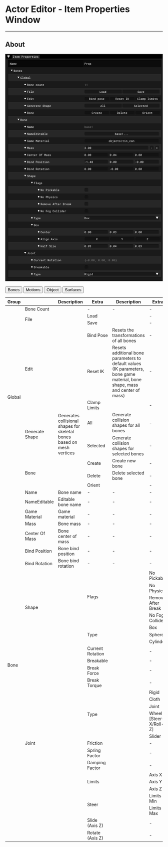# Actor Editor - Item Properties Window

___

## About

![alt text](../images/ae-ip-bones.png)

<body>
  <link rel="stylesheet" href="tables.css">
  <script src="tables.js"></script>
  <div class="table-tabs">
    <div class="tab-buttons">
      <button class="tab-button active" onclick="openTable(event, 'Bones')">Bones</button>
      <button class="tab-button" onclick="openTable(event, 'Motions')">Motions</button>
      <button class="tab-button" onclick="openTable(event, 'Object')">Object</button>
      <button class="tab-button" onclick="openTable(event, 'Surfaces')">Surfaces</button>
    </div>
    <div id="Bones" class="tab-content" style="display: block;">
      <table>
        <thead>
        <tr>
          <th>Group</th>
          <th></th>
          <th>Description</th>
          <th>Extra</th>
          <th>Description</th>
          <th>Extra</th>
          <th>Description</th>
        </tr></thead>
      <tbody>
        <tr>
          <td rowspan="11">Global</td>
          <td>Bone Count</td>
          <td></td>
          <td>-</td>
          <td>-</td>
          <td>-</td>
          <td>-</td>
        </tr>
        <tr>
          <td rowspan="2">File</td>
          <td rowspan="2"></td>
          <td>Load</td>
          <td></td>
          <td>-</td>
          <td>-</td>
        </tr>
        <tr>
          <td>Save</td>
          <td></td>
          <td>-</td>
          <td>-</td>
        </tr>
        <tr>
          <td rowspan="3">Edit</td>
          <td rowspan="3"></td>
          <td>Bind Pose</td>
          <td>Resets the transformations of all bones</td>
          <td>-</td>
          <td>-</td>
        </tr>
        <tr>
          <td>Reset IK</td>
          <td>Resets additional bone parameters to default values (IK parameters, bone game material, bone shape, mass and center of mass)</td>
          <td>-</td>
          <td>-</td>
        </tr>
        <tr>
          <td>Clamp Limits</td>
          <td></td>
          <td>-</td>
          <td>-</td>
        </tr>
        <tr>
          <td rowspan="2">Generate Shape</td>
          <td rowspan="2">Generates collisional shapes for skeletal bones based on mesh vertices</td>
          <td>All</td>
          <td>Generate collision shapes for all bones</td>
          <td>-</td>
          <td>-</td>
        </tr>
        <tr>
          <td>Selected</td>
          <td>Generate collision shapes for selected bones</td>
          <td>-</td>
          <td>-</td>
        </tr>
        <tr>
          <td rowspan="3">Bone</td>
          <td rowspan="3"></td>
          <td>Create</td>
          <td>Create new bone</td>
          <td>-</td>
          <td>-</td>
        </tr>
        <tr>
          <td>Delete</td>
          <td>Delete selected bone</td>
          <td>-</td>
          <td>-</td>
        </tr>
        <tr>
          <td>Orient</td>
          <td></td>
          <td>-</td>
          <td>-</td>
        </tr>
        <tr>
          <td rowspan="33">Bone</td>
          <td>Name</td>
          <td>Bone name</td>
          <td>-</td>
          <td>-</td>
          <td>-</td>
          <td>-</td>
        </tr>
        <tr>
          <td>NameEditable</td>
          <td>Editable bone name</td>
          <td>-</td>
          <td>-</td>
          <td>-</td>
          <td>-</td>
        </tr>
        <tr>
          <td>Game Material</td>
          <td>Game material</td>
          <td>-</td>
          <td>-</td>
          <td>-</td>
          <td>-</td>
        </tr>
        <tr>
          <td>Mass</td>
          <td>Bone mass</td>
          <td>-</td>
          <td>-</td>
          <td>-</td>
          <td>-</td>
        </tr>
        <tr>
          <td>Center Of Mass</td>
          <td>Bone center of mass</td>
          <td>-</td>
          <td>-</td>
          <td>-</td>
          <td>-</td>
        </tr>
        <tr>
          <td>Bind Position</td>
          <td>Bone bind position</td>
          <td>-</td>
          <td>-</td>
          <td>-</td>
          <td>-</td>
        </tr>
        <tr>
          <td>Bind Rotation</td>
          <td>Bone bind rotation</td>
          <td>-</td>
          <td>-</td>
          <td>-</td>
          <td>-</td>
        </tr>
        <tr>
          <td rowspan="7">Shape</td>
          <td rowspan="7"></td>
          <td rowspan="4">Flags</td>
          <td rowspan="4"></td>
          <td>No Pickable</td>
          <td></td>
        </tr>
        <tr>
          <td>No Physics</td>
          <td></td>
        </tr>
        <tr>
          <td>Remove After Break</td>
          <td></td>
        </tr>
        <tr>
          <td>No Fog Collider</td>
          <td></td>
        </tr>
        <tr>
          <td rowspan="3">Type</td>
          <td rowspan="3"></td>
          <td>Box</td>
          <td></td>
        </tr>
        <tr>
          <td>Sphere</td>
          <td></td>
        </tr>
        <tr>
          <td>Cylinder</td>
          <td></td>
        </tr>
        <tr>
          <td rowspan="19">Joint</td>
          <td rowspan="19"></td>
          <td>Current Rotation</td>
          <td></td>
          <td>-</td>
          <td>-</td>
        </tr>
        <tr>
          <td>Breakable</td>
          <td></td>
          <td>-</td>
          <td>-</td>
        </tr>
        <tr>
          <td>Break Force</td>
          <td></td>
          <td>-</td>
          <td>-</td>
        </tr>
        <tr>
          <td>Break Torque</td>
          <td></td>
          <td>-</td>
          <td>-</td>
        </tr>
        <tr>
          <td rowspan="5">Type</td>
          <td rowspan="5"></td>
          <td>Rigid</td>
          <td></td>
        </tr>
        <tr>
          <td>Cloth</td>
          <td></td>
        </tr>
        <tr>
          <td>Joint</td>
          <td></td>
        </tr>
        <tr>
          <td>Wheel [Steer-X/Roll-Z]</td>
          <td></td>
        </tr>
        <tr>
          <td>Slider</td>
          <td></td>
        </tr>
        <tr>
          <td>Friction</td>
          <td></td>
          <td>-</td>
          <td>-</td>
        </tr>
        <tr>
          <td>Spring Factor</td>
          <td></td>
          <td>-</td>
          <td>-</td>
        </tr>
        <tr>
          <td>Damping Factor</td>
          <td></td>
          <td>-</td>
          <td>-</td>
        </tr>
        <tr>
          <td rowspan="3">Limits</td>
          <td rowspan="3"></td>
          <td>Axis X</td>
          <td></td>
        </tr>
        <tr>
          <td>Axis Y</td>
          <td></td>
        </tr>
        <tr>
          <td>Axis Z</td>
          <td></td>
        </tr>
        <tr>
          <td rowspan="2">Steer</td>
          <td rowspan="2"></td>
          <td>Limits Min</td>
          <td></td>
        </tr>
        <tr>
          <td>Limits Max</td>
          <td></td>
        </tr>
        <tr>
          <td>Slide (Axis Z)</td>
          <td></td>
          <td>-</td>
          <td>-</td>
        </tr>
        <tr>
          <td>Rotate (Axis Z)</td>
          <td></td>
          <td>-</td>
          <td>-</td>
        </tr>
      </tbody>
      </table>
    </div>
    <div id="Motions" class="tab-content" style="display: none;">
    <table><thead>
  <tr>
    <th>Group</th>
    <th></th>
    <th>Description</th>
    <th>Extra</th>
    <th>Extra Description</th>
  </tr></thead>
<tbody>
  <tr>
    <td rowspan="7">Global</td>
    <td>Motion Count</td>
    <td>Motion count</td>
    <td>-</td>
    <td>-</td>
  </tr>
  <tr>
    <td>Motion Reference</td>
    <td>Adds Motion Reference</td>
    <td>-</td>
    <td>-</td>
  </tr>
  <tr>
    <td rowspan="3">Edit</td>
    <td rowspan="3"></td>
    <td>Add</td>
    <td>Adds selected animations to the list</td>
  </tr>
  <tr>
    <td>Del</td>
    <td>Deletes the selected animation</td>
  </tr>
  <tr>
    <td>Save</td>
    <td>Saves all or only selected animations to a *.skl file</td>
  </tr>
  <tr>
    <td rowspan="2">Export Import</td>
    <td rowspan="2"></td>
    <td>Export</td>
    <td></td>
  </tr>
  <tr>
    <td>Import</td>
    <td></td>
  </tr>
  <tr>
    <td rowspan="23">Motion</td>
    <td rowspan="3">Control</td>
    <td rowspan="3">Animations control</td>
    <td>Play</td>
    <td>Play</td>
  </tr>
  <tr>
    <td>Stop</td>
    <td>Stop</td>
  </tr>
  <tr>
    <td>Pause</td>
    <td>Pause</td>
  </tr>
  <tr>
    <td rowspan="3">Frame</td>
    <td rowspan="3"></td>
    <td>Start</td>
    <td>Start frame</td>
  </tr>
  <tr>
    <td>Stop</td>
    <td>Stop frame</td>
  </tr>
  <tr>
    <td>Length</td>
    <td>Animation frame length</td>
  </tr>
  <tr>
    <td>Name</td>
    <td>Animation name</td>
    <td>-</td>
    <td>-</td>
  </tr>
  <tr>
    <td>Speed</td>
    <td>Animation speed</td>
    <td>-</td>
    <td>-</td>
  </tr>
  <tr>
    <td>Accrue</td>
    <td></td>
    <td>-</td>
    <td>-</td>
  </tr>
  <tr>
    <td>Falloff</td>
    <td></td>
    <td>-</td>
    <td>-</td>
  </tr>
  <tr>
    <td>Type FX</td>
    <td></td>
    <td>-</td>
    <td>-</td>
  </tr>
  <tr>
    <td rowspan="8">Cycle</td>
    <td rowspan="8"></td>
    <td>Bone Part</td>
    <td></td>
  </tr>
  <tr>
    <td>Stop At End</td>
    <td></td>
  </tr>
  <tr>
    <td>No Mix</td>
    <td></td>
  </tr>
  <tr>
    <td>Sync Part</td>
    <td></td>
  </tr>
  <tr>
    <td>UseFootSteps</td>
    <td></td>
  </tr>
  <tr>
    <td>Move XForm</td>
    <td></td>
  </tr>
  <tr>
    <td>Idle</td>
    <td></td>
  </tr>
  <tr>
    <td>UseWeaponBone</td>
    <td></td>
  </tr>
  <tr>
    <td rowspan="2">FX</td>
    <td rowspan="2"></td>
    <td>Start Bone</td>
    <td></td>
  </tr>
  <tr>
    <td>Power</td>
    <td></td>
  </tr>
  <tr>
    <td>RootStartTransform</td>
    <td></td>
    <td>-</td>
    <td>-</td>
  </tr>
  <tr>
    <td>RootEndTransform</td>
    <td></td>
    <td>-</td>
    <td>-</td>
  </tr>
  <tr>
    <td rowspan="4">Marks</td>
    <td rowspan="2">Control-12</td>
    <td rowspan="2"></td>
    <td>Add</td>
    <td></td>
  </tr>
  <tr>
    <td>Remove</td>
    <td></td>
  </tr>
  <tr>
    <td rowspan="2">Control-34</td>
    <td rowspan="2"></td>
    <td>Add</td>
    <td></td>
  </tr>
  <tr>
    <td>Remove</td>
    <td></td>
  </tr>
</tbody></table>
    </div>
    <div id="Object" class="tab-content" style="display: none;">
<table><thead>
  <tr>
    <th></th>
    <th>Description</th>
    <th>Extra</th>
    <th>Extra Description</th>
    <th>Extra</th>
    <th>Extra Description</th>
  </tr></thead>
<tbody>
  <tr>
    <td rowspan="5">Object Type</td>
    <td rowspan="5"></td>
    <td>Static</td>
    <td></td>
    <td></td>
    <td></td>
  </tr>
  <tr>
    <td>Dynamic</td>
    <td></td>
    <td></td>
    <td></td>
  </tr>
  <tr>
    <td>HOM</td>
    <td></td>
    <td></td>
    <td></td>
  </tr>
  <tr>
    <td>Multiply Usage</td>
    <td></td>
    <td></td>
    <td></td>
  </tr>
  <tr>
    <td>Sound Occluder</td>
    <td></td>
    <td></td>
    <td></td>
  </tr>
  <tr>
    <td rowspan="4">Flags</td>
    <td rowspan="4"></td>
    <td>Make Progressive</td>
    <td>Only for Dynamic Object Type</td>
    <td></td>
    <td></td>
  </tr>
  <tr>
    <td>Disable Mesh Optimization</td>
    <td>If not disabled, it optimizes the mesh by removing unnecessary edges and vertices, reallocating memory and updating linked data structures. Only for Dynamic Object Type</td>
    <td></td>
    <td></td>
  </tr>
  <tr>
    <td>HQ Geometry</td>
    <td>Only for Dynamic Object Type</td>
    <td></td>
    <td></td>
  </tr>
  <tr>
    <td>Using LOD</td>
    <td>Only for Multiply Usage Object Type</td>
    <td></td>
    <td></td>
  </tr>
  <tr>
    <td rowspan="5">Transform</td>
    <td rowspan="5"></td>
    <td>Position</td>
    <td>Object position</td>
    <td></td>
    <td></td>
  </tr>
  <tr>
    <td>Rotation</td>
    <td>Object rotation</td>
    <td></td>
    <td></td>
  </tr>
  <tr>
    <td>Scale</td>
    <td>Object scale</td>
    <td></td>
    <td></td>
  </tr>
  <tr>
    <td>BBox Min</td>
    <td>Object Bounding Box Min</td>
    <td></td>
    <td></td>
  </tr>
  <tr>
    <td>BBox Max</td>
    <td>Object <a href="https://en.wikipedia.org/wiki/Minimum_bounding_box">Bounding Box</a> Max</td>
    <td></td>
    <td></td>
  </tr>
  <tr>
    <td rowspan="3">LOD</td>
    <td rowspan="3"></td>
    <td>Reference</td>
    <td>LOD reference</td>
    <td></td>
    <td></td>
  </tr>
  <tr>
    <td rowspan="2">Action</td>
    <td rowspan="2">Only for Multiply Usage Object Type</td>
    <td>Make HQ</td>
    <td></td>
  </tr>
  <tr>
    <td>Make LQ</td>
    <td></td>
  </tr>
  <tr>
    <td rowspan="3">Summary</td>
    <td rowspan="3"></td>
    <td rowspan="2">Geometry</td>
    <td rowspan="2"></td>
    <td>Object</td>
    <td>Objects vertex and face count</td>
  </tr>
  <tr>
    <td>Meshes</td>
    <td>Meshes vertex and face count</td>
  </tr>
  <tr>
    <td>Game Options</td>
    <td></td>
    <td>User Data</td>
    <td>User data</td>
  </tr>
</tbody></table>
    </div>
    <div id="Surfaces" class="tab-content" style="display: none;">
    <table><thead>
  <tr>
    <th>Button</th>
    <th>Description</th>
  </tr></thead>
<tbody>
  <tr>
    <td>Name</td>
    <td>Surface Name</td>
  </tr>
  <tr>
    <td>Texture</td>
    <td>Texture</td>
  </tr>
  <tr>
    <td>Shader</td>
    <td>Engine Shader</td>
  </tr>
  <tr>
    <td>Compile</td>
    <td>Compile Shader</td>
  </tr>
  <tr>
    <td>Game Mtl</td>
    <td>Game Material</td>
  </tr>
  <tr>
    <td>2 Sided</td>
    <td>Face Count</td>
  </tr>
  <tr>
    <td>Face Count</td>
    <td>Face Count</td>
  </tr>
</tbody>
</table>
    </div>
  </div>
</body>
